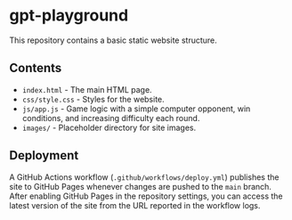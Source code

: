 # gpt-playground

This repository contains a basic static website structure.

## Contents

- `index.html` - The main HTML page.
- `css/style.css` - Styles for the website.
- `js/app.js` - Game logic with a simple computer opponent, win conditions,
  and increasing difficulty each round.
- `images/` - Placeholder directory for site images.

## Deployment

A GitHub Actions workflow (`.github/workflows/deploy.yml`) publishes the site to
GitHub Pages whenever changes are pushed to the `main` branch. After enabling
GitHub Pages in the repository settings, you can access the latest version of
the site from the URL reported in the workflow logs.
